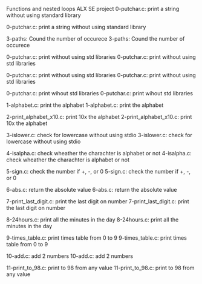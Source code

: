 Functions and nested loops ALX SE project
0-putchar.c: print a string without using standard library

0-putchar.c: print a string without using standard library


3-paths: Cound the number of occurece
3-paths: Cound the number of occurece

0-putchar.c: print without using std libraries
0-putchar.c: print without using std libraries

0-putchar.c: print without using std libraries
0-putchar.c: print without using std libraries

0-putchar.c: print wihout std libraries
0-putchar.c: print wihout std libraries

1-alphabet.c: print the alphabet
1-alphabet.c: print the alphabet

2-print_alphabet_x10.c: print 10x the alphabet
2-print_alphabet_x10.c: print 10x the alphabet

3-islower.c: check for lowercase without using stdio
3-islower.c: check for lowercase without using stdio

4-isalpha.c: check wheather the charachter is alphabet or not
4-isalpha.c: check wheather the charachter is alphabet or not

5-sign.c: check the number if +, -, or 0
5-sign.c: check the number if +, -, or 0

6-abs.c: return the absolute value
6-abs.c: return the absolute value

7-print_last_digit.c: print the last digit on number
7-print_last_digit.c: print the last digit on number

8-24hours.c: print all the minutes in the day
8-24hours.c: print all the minutes in the day

9-times_table.c: print times table from 0 to 9
9-times_table.c: print times table from 0 to 9

10-add.c: add 2 numbers
10-add.c: add 2 numbers

11-print_to_98.c: print to 98 from any value
11-print_to_98.c: print to 98 from any value

